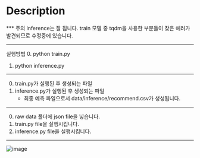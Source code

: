 # Description

*** 주의 inference는 잘 됩니다. train 모델 중 tqdm을 사용한 부분들이 잦은 에러가 발견되므로 수정중에 있습니다.


---
실행방법
0. python train.py
1. python inference.py
---
0. train.py가 실행된 후 생성되는 파일
1. inference.py가 실행된 후 생성되는 파일
   - 최종 예측 파일으로서 data/inference/recommend.csv가 생성됩니다.
---
0. raw data 폴더에 json file을 넣습니다.
1. train.py file을 실행시킵니다.
2. inference.py file을 실행시킵니다.
---
![image](https://user-images.githubusercontent.com/40379485/61761597-211d8700-ae0a-11e9-8e10-773620df3c4b.png)
